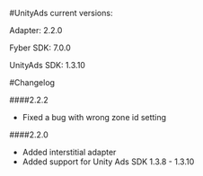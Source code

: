 #UnityAds current versions:

Adapter: 2.2.0

Fyber SDK: 7.0.0

UnityAds SDK: 1.3.10

#Changelog

####2.2.2

- Fixed a bug with wrong zone id setting

####2.2.0

- Added interstitial adapter
- Added support for Unity Ads SDK 1.3.8 - 1.3.10
